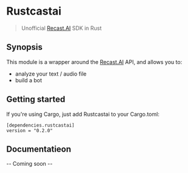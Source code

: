 # Rustcastai

> Unofficial [Recast.AI](https://recast.ai) SDK in Rust

## Synopsis

This module is a wrapper around the [Recast.AI](https://recast.ai) API, and allows you to:
* analyze your text / audio file
* build a bot

## Getting started

If you're using Cargo, just add Rustcastai to your Cargo.toml:

```
[dependencies.rustcastai]
version = "0.2.0"
```

## Documentatieon

-- Coming soon --

